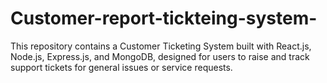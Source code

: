 # Customer-report-tickteing-system-
This repository contains a Customer Ticketing System built with React.js, Node.js, Express.js, and MongoDB, designed for users to raise and track support tickets for general issues or service requests. 
